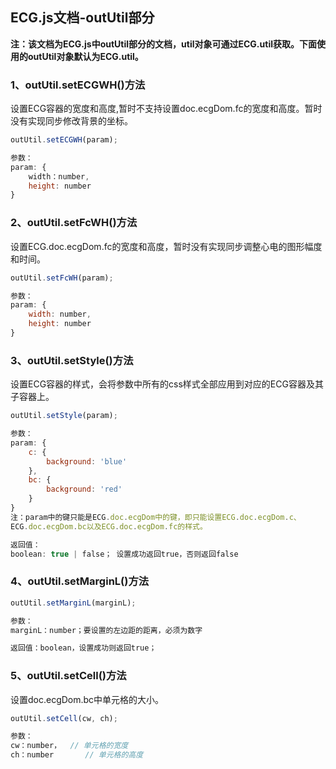 <h2>ECG.js文档-outUtil部分</h2>

**注：该文档为ECG.js中outUtil部分的文档，util对象可通过ECG.util获取。下面使用的outUtil对象默认为ECG.util。**

<h3>1、outUtil.setECGWH()方法</h3>

设置ECG容器的宽度和高度,暂时不支持设置doc.ecgDom.fc的宽度和高度。暂时没有实现同步修改背景的坐标。

```javascript
outUtil.setECGWH(param);

参数：
param: {
	width：number,
	height: number
}
```

<h3>2、outUtil.setFcWH()方法</h3>

设置ECG.doc.ecgDom.fc的宽度和高度，暂时没有实现同步调整心电的图形幅度和时间。

```javascript
outUtil.setFcWH(param);

参数：
param: {
	width: number,
	height: number
}
```

<h3>3、outUtil.setStyle()方法</h3>

设置ECG容器的样式，会将参数中所有的css样式全部应用到对应的ECG容器及其子容器上。

```javascript
outUtil.setStyle(param);

参数：
param: {
	c: {
		background: 'blue'
	},
	bc: {
		background: 'red'
	}
}
注：param中的键只能是ECG.doc.ecgDom中的键，即只能设置ECG.doc.ecgDom.c、
ECG.doc.ecgDom.bc以及ECG.doc.ecgDom.fc的样式。

返回值：
boolean: true | false； 设置成功返回true，否则返回false
```

<h3>4、outUtil.setMarginL()方法</h3>

```javascript
outUtil.setMarginL(marginL);

参数：
marginL：number；要设置的左边距的距离，必须为数字

返回值：boolean，设置成功则返回true；
```

<h3>5、outUtil.setCell()方法</h3>

设置doc.ecgDom.bc中单元格的大小。

```javascript
outUtil.setCell(cw, ch);

参数：
cw：number，	// 单元格的宽度
ch：number		// 单元格的高度
```